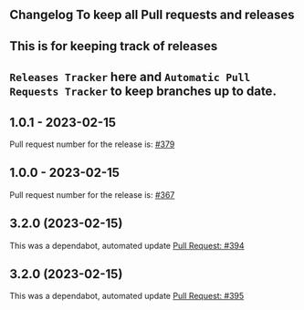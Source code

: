 ## Changelog To keep all Pull requests and releases

## This is for keeping track of releases

## `Releases Tracker` here and `Automatic Pull Requests Tracker` to keep branches up to date.

## 1.0.1 - 2023-02-15

Pull request number for the release is: [#379](https://github.com/jge162/Action-workflows/pull/379)

## 1.0.0 - 2023-02-15

Pull request number for the release is: [#367](https://github.com/jge162/Action-workflows/pull/367)

## 3.2.0 (2023-02-15)

This was a dependabot, automated update [Pull Request: #394](https://github.com/jge162/Action-workflows/pull/394)

## 3.2.0 (2023-02-15)

This was a dependabot, automated update [Pull Request: #395](https://github.com/jge162/Action-workflows/pull/395)
